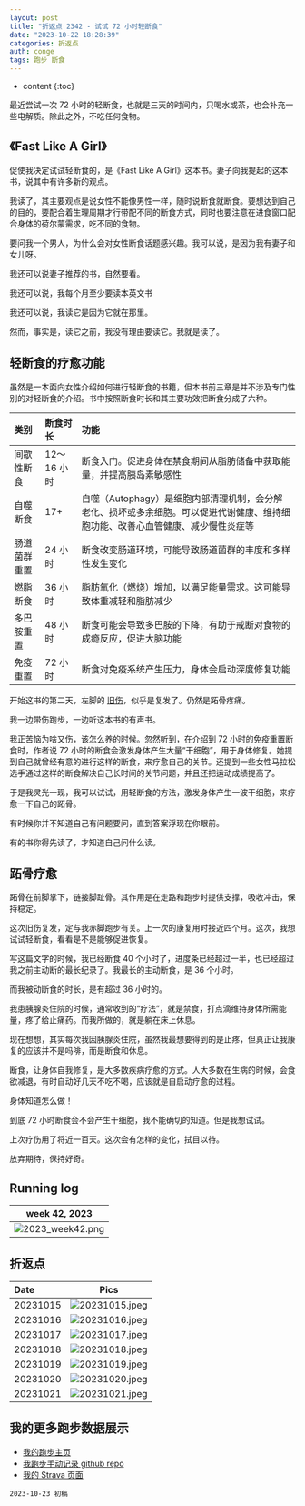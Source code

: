 ```yaml
---
layout: post
title: "折返点 2342 - 试试 72 小时轻断食"
date: "2023-10-22 18:28:39"
categories: 折返点
auth: conge
tags: 跑步 断食
---
```

* content
{:toc}

最近尝试一次 72 小时的轻断食，也就是三天的时间内，只喝水或茶，也会补充一些电解质。除此之外，不吃任何食物。





## 《Fast Like A Girl》

促使我决定试试轻断食的，是《Fast Like A Girl》这本书。妻子向我提起的这本书，说其中有许多新的观点。

我读了，其主要观点是说女性不能像男性一样，随时说断食就断食。要想达到自己的目的，要配合着生理周期才行带配不同的断食方式，同时也要注意在进食窗口配合身体的荷尔蒙需求，吃不同的食物。

要问我一个男人，为什么会对女性断食话题感兴趣。我可以说，是因为我有妻子和女儿呀。

我还可以说妻子推荐的书，自然要看。

我还可以说，我每个月至少要读本英文书

我还可以说，我读它是因为它就在那里。

然而，事实是，读它之前，我没有理由要读它。我就是读了。

## 轻断食的疗愈功能

虽然是一本面向女性介绍如何进行轻断食的书籍，但本书前三章是并不涉及专门性别的对轻断食的介绍。书中按照断食时长和其主要功效把断食分成了六种。

|类别|断食时长|功能|
|:----|:----|:----|
|间歇性断食|12～16 小时|断食入门。促进身体在禁食期间从脂肪储备中获取能量，并提高胰岛素敏感性|
|自噬断食|17+|自噬（Autophagy）是细胞内部清理机制，会分解老化、损坏或多余细胞。可以促进代谢健康、维持细胞功能、改善心血管健康、减少慢性炎症等 |
|肠道菌群重置|24 小时|断食改变肠道环境，可能导致肠道菌群的丰度和多样性发生变化|
|燃脂断食|36 小时|脂肪氧化（燃烧）增加，以满足能量需求。这可能导致体重减轻和脂肪减少|
|多巴胺重置|48 小时|断食可能会导致多巴胺的下降，有助于戒断对食物的成瘾反应，促进大脑功能|
|免疫重置|72 小时|断食对免疫系统产生压力，身体会启动深度修复功能 |

开始这书的第二天，左脚的 [旧伤](https://conge.livingwithfcs.org/2023/05/30/ReturnPoint-review-injury/)，似乎是复发了。仍然是跖骨疼痛。

我一边带伤跑步，一边听这本书的有声书。

我正苦恼为啥又伤，该怎么养的时候。忽然听到，在介绍到 72 小时的免疫重置断食时，作者说 72 小时的断食会激发身体产生大量“干细胞”，用于身体修复。她提到自己就曾经有意的进行这样的断食，来疗愈自己的关节。还提到一些女性马拉松选手通过这样的断食解决自己长时间的关节问题，并且还把运动成绩提高了。

于是我灵光一现，我可以试试，用轻断食的方法，激发身体产生一波干细胞，来疗愈一下自己的跖骨。

有时候你并不知道自己有问题要问，直到答案浮现在你眼前。

有的书你得先读了，才知道自己问什么读。

## 跖骨疗愈

跖骨在前脚掌下，链接脚趾骨。其作用是在走路和跑步时提供支撑，吸收冲击，保持稳定。

这次旧伤复发，定与我赤脚跑步有关。上一次的康复用时接近四个月。这次，我想试试轻断食，看看是不是能够促进恢复。

写这篇文字的时候，我已经断食 40 个小时了，进度条已经超过一半，也已经超过我之前主动断的最长纪录了。我最长的主动断食，是 36 个小时。

而我被动断食的时长，是有超过 36 小时的。

我患胰腺炎住院的时候，通常收到的“疗法”，就是禁食，打点滴维持身体所需能量，疼了给止痛药。而我所做的，就是躺在床上休息。

现在想想，其实每次我因胰腺炎住院，虽然我最想要得到的是止疼，但真正让我康复的应该并不是吗啡，而是断食和休息。

断食，让身体自我修复，是大多数疾病疗愈的方式。人大多数在生病的时候，会食欲减退，有时自动好几天不吃不喝，应该就是自启动疗愈的过程。

身体知道怎么做！

到底 72 小时断食会不会产生干细胞，我不能确切的知道。但是我想试试。

上次疗伤用了将近一百天。这次会有怎样的变化，拭目以待。

放弃期待，保持好奇。

## Running log

| week 42, 2023 |
| :-----------: |
| ![2023_week42.png](https://s2.loli.net/2023/10/24/z1mgRvNd8ScCZ43.png) |

## 折返点

| Date     | Pics  |
| :------- | :------------------------------------------------------------------: |
| 20231015 | ![20231015.jpeg](https://s2.loli.net/2023/10/24/NynXOFKd8aC7qxW.jpg) |
| 20231016 | ![20231016.jpeg](https://s2.loli.net/2023/10/24/dUTqMAY5ejPKoO1.jpg) |
| 20231017 | ![20231017.jpeg](https://s2.loli.net/2023/10/24/2GvWSM5QH1urzqt.jpg) |
| 20231018 | ![20231018.jpeg](https://s2.loli.net/2023/10/24/R4YspDAHGxo5Ij3.jpg) |
| 20231019 | ![20231019.jpeg](https://s2.loli.net/2023/10/24/KfFLg3MIY8cXVUw.jpg) |
| 20231020 | ![20231020.jpeg](https://s2.loli.net/2023/10/24/sn3yafwFxGDSh8N.jpg) |
| 20231021 | ![20231021.jpeg](https://s2.loli.net/2023/10/24/67JKGSELg1VoxQ4.jpg) |

## 我的更多跑步数据展示

* [我的跑步主页](https://conge.livingwithfcs.org/running_page/)
* [我跑步手动记录 github repo](https://github.com/conge/RunningStreak)
* [我的 Strava 页面](https://www.strava.com/athletes/57680242)

```
2023-10-23 初稿
```
